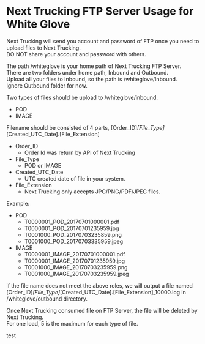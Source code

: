 # Next Trucking FTP Server Usage for White Glove

Next Trucking will send you account and password of FTP once you need to upload files to Next Trucking.  
DO NOT share your account and password with others.

The path /whiteglove is your home path of Next Trucking FTP Server.  
There are two folders under home path, Inbound and Outbound.  
Upload all your files to Inbound, so the path is /whiteglove/Inbound.  
Ignore Outbound folder for now.

Two types of files should be upload to /whiteglove/inbound.
- POD 
- IMAGE

Filename should be consisted of 4 parts, [Order_ID]_[File_Type]_[Created_UTC_Date].[File_Extension]
- Order_ID 
  - Order Id was return by API of Next Trucking
- File_Type  
  - POD or IMAGE
- Created_UTC_Date  
  - UTC created date of file in your system.
- File_Extension  
  - Next Trucking only accepts JPG/PNG/PDF/JPEG files.

Example:
- POD
  - T0000001_POD_20170701000001.pdf
  - T0000001_POD_20170701235959.jpg
  - T0001000_POD_20170703235859.png
  - T0001000_POD_20170703335959.jpeg
- IMAGE
  - T0000001_IMAGE_20170701000001.pdf
  - T0000001_IMAGE_20170701235959.jpg
  - T0001000_IMAGE_20170703235959.png
  - T0001000_IMAGE_20170703235959.jpeg

if the file name does not meet the above roles, we will output a file named [Order_ID]_[File_Type]_[Created_UTC_Date].[File_Extension]_10000.log in  /whiteglove/outbound directory.

  
Once Next Trucking consumed file on FTP Server, the file will be deleted by Next Trucking.  
For one load, 5 is the maximum for each type of file.

test
